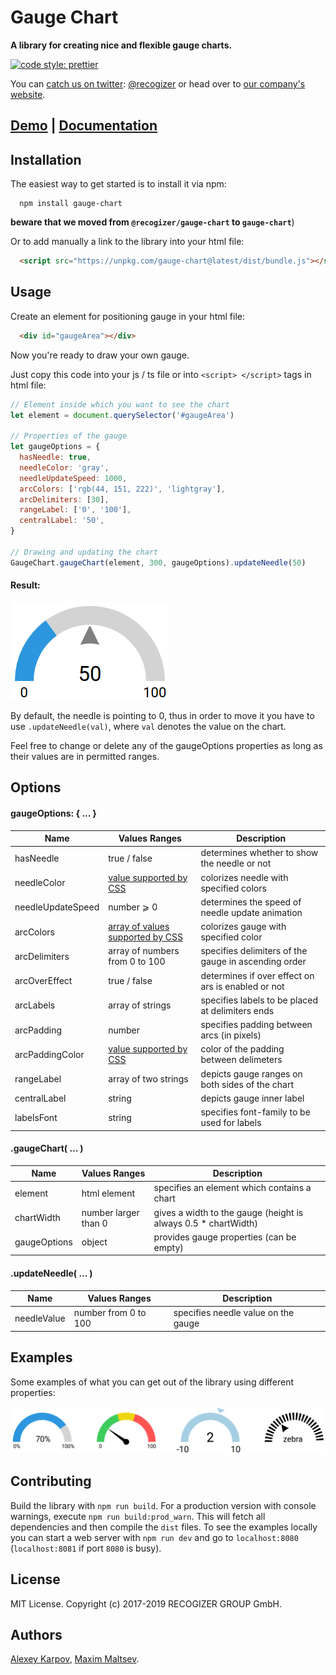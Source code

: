 # Gauge Chart

**A library for creating nice and flexible gauge charts.**

[![code style: prettier](https://img.shields.io/badge/code_style-prettier-ff69b4.svg?style=flat-square)](https://github.com/prettier/prettier)

You can [catch us on twitter](https://twitter.com/recogizer): [@recogizer](https://twitter.com/recogizer) or head over to [our company's website](http://www.recogizer.com/).

## [Demo](https://recogizer.github.io/gauge-chart/examples/samples/) | [Documentation](https://recogizer.github.io/gauge-chart/docs/)

## Installation

The easiest way to get started is to install it via npm:

```
  npm install gauge-chart
```

**beware that we moved from `@recogizer/gauge-chart` to `gauge-chart`**)

Or to add manually a link to the library into your html file:

```html
  <script src="https://unpkg.com/gauge-chart@latest/dist/bundle.js"></script>
```

## Usage

Create an element for positioning gauge in your html file:

```html
  <div id="gaugeArea"></div>
```

Now you're ready to draw your own gauge.

Just copy this code into your js / ts file or into `<script> </script>` tags in html file:

```javascript
// Element inside which you want to see the chart
let element = document.querySelector('#gaugeArea')

// Properties of the gauge
let gaugeOptions = {
  hasNeedle: true,
  needleColor: 'gray',
  needleUpdateSpeed: 1000,
  arcColors: ['rgb(44, 151, 222)', 'lightgray'],
  arcDelimiters: [30],
  rangeLabel: ['0', '100'],
  centralLabel: '50',
}

// Drawing and updating the chart
GaugeChart.gaugeChart(element, 300, gaugeOptions).updateNeedle(50)
```

#### Result:

![Gauge Example](/examples/img/gauge1.png 'Gauge Example')

By default, the needle is pointing to 0, thus in order to move it you have to use `.updateNeedle(val)`, where `val` denotes the value on the chart.

Feel free to change or delete any of the gaugeOptions properties as long as their values are in permitted ranges.

## Options

#### gaugeOptions: { ... }

| Name              | Values Ranges                                                                    | Description                                          |
| ----------------- | -------------------------------------------------------------------------------- | ---------------------------------------------------- |
| hasNeedle         | true / false                                                                     | determines whether to show the needle or not         |
| needleColor       | [value supported by CSS](https://www.w3schools.com/colors/default.asp)           | colorizes needle with specified colors               |
| needleUpdateSpeed | number ⩾ 0                                                                       | determines the speed of needle update animation      |
| arcColors         | [array of values supported by CSS](https://www.w3schools.com/colors/default.asp) | colorizes gauge with specified color                 |
| arcDelimiters     | array of numbers from 0 to 100                                                   | specifies delimiters of the gauge in ascending order |
| arcOverEffect     | true / false                                                                     | determines if over effect on ars is enabled or not   |
| arcLabels         | array of strings                                                                 | specifies labels to be placed at delimiters ends     |
| arcPadding        | number                                                                           | specifies padding between arcs (in pixels)           |
| arcPaddingColor   | [value supported by CSS](https://www.w3schools.com/colors/default.asp)           | color of the padding between delimeters              |
| rangeLabel        | array of two strings                                                             | depicts gauge ranges on both sides of the chart      |
| centralLabel      | string                                                                           | depicts gauge inner label                            |
| labelsFont        | string                                                                           | specifies font-family to be used for labels          |

#### .gaugeChart( ... )

| Name         | Values Ranges        | Description                                                     |
| ------------ | -------------------- | --------------------------------------------------------------- |
| element      | html element         | specifies an element which contains a chart                     |
| chartWidth   | number larger than 0 | gives a width to the gauge (height is always 0.5 \* chartWidth) |
| gaugeOptions | object               | provides gauge properties (can be empty)                        |

#### .updateNeedle( ... )

| Name        | Values Ranges        | Description                         |
| ----------- | -------------------- | ----------------------------------- |
| needleValue | number from 0 to 100 | specifies needle value on the gauge |

## Examples

Some examples of what you can get out of the library using different properties:

![Gauge Examples](/examples/img/gauges.png 'Gauge Examples')

## Contributing

Build the library with `npm run build`. For a production version with console warnings, execute `npm run build:prod_warn`. This will fetch all dependencies and then compile the `dist` files. To see the examples locally you can start a web server with `npm run dev` and go to `localhost:8080` (`localhost:8081` if port `8080` is busy).

## License

MIT License. Copyright (c) 2017-2019 RECOGIZER GROUP GmbH.

## Authors

[Alexey Karpov](https://github.com/cherurg), [Maxim Maltsev](https://github.com/mmaltsev).
